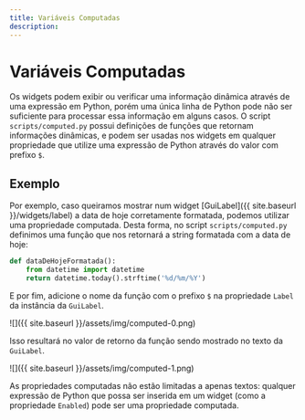 ```yaml
---
title: Variáveis Computadas
description: 
---
```


# Variáveis Computadas
Os widgets podem exibir ou verificar uma informação dinâmica através de uma expressão em Python, 
porém uma única linha de Python pode não ser suficiente para processar essa informação em alguns casos. 
O script `scripts/computed.py` possui definições de funções que retornam informações dinâmicas, 
e podem ser usadas nos widgets em qualquer propriedade que utilize uma expressão de Python através do 
valor com prefixo `$`.

## Exemplo

Por exemplo, caso queiramos mostrar num widget [GuiLabel]({{ site.baseurl }}/widgets/label) a data de hoje 
corretamente formatada, podemos utilizar uma propriedade computada. Desta forma, no script 
`scripts/computed.py` definimos uma função que nos retornará a string formatada com a data de hoje:

```python
def dataDeHojeFormatada():
    from datetime import datetime
    return datetime.today().strftime('%d/%m/%Y')
```

E por fim, adicione o nome da função com o prefixo `$` na propriedade `Label` da instância da `GuiLabel`.

![]({{ site.baseurl }}/assets/img/computed-0.png)

Isso resultará no valor de retorno da função sendo mostrado no texto da `GuiLabel`.

![]({{ site.baseurl }}/assets/img/computed-1.png)

As propriedades computadas não estão limitadas a apenas textos: qualquer expressão de Python que possa ser 
inserida em um widget (como a propriedade `Enabled`) pode ser uma propriedade computada.